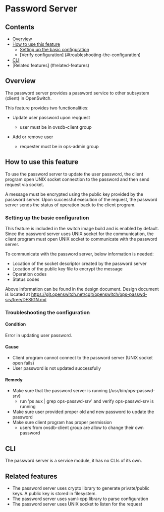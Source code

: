 # Password Server

## Contents
- [Overview](#overview)
- [How to use this feature](#how-to-use-this-feature)
    - [Setting up the basic configuration](#setting-up-the-basic-configuration)
    - [Verify configuration] (#troubleshooting-the-configuration)
- [CLI](#cli)
- [Related features] (#related-features)

## Overview
The password server provides a password service to other subsystem (client) in
OpenSwitch.

This feature provides two functionalities:

- Update user password upon reqquest
  - user must be in ovsdb-client group

- Add or remove user
  - requester must be in ops-admin group

## How to use this feature
To use the password server to update the user password, the client program
open UNIX socket connection to the password and then send request via socket.

A message must be encrypted using the public key provided by the password server.
Upon successful execution of the request, the password server sends the status
of operation back to the client program.

### Setting up the basic configuration

This feature is included in the switch image build and is enabled by default.
Since the password server uses UNIX socket for the communication, the client
program must open UNIX socket to communicate with the password server.

To communicate with the password server, below information is needed:
- Location of the socket descriptor created by the password server
- Location of the public key file to encrypt the message
- Operation codes
- Status codes

Above information can be found in the design document.  Design document is
located at https://git.openswitch.net/cgit/openswitch/ops-passwd-srv/tree/DESIGN.md

### Troubleshooting the configuration

#### Condition
Error in updating user password.
#### Cause
- Client program cannot connect to the password server (UNIX socket open fails)
- User password is not updated successfully
#### Remedy
- Make sure that the password server is running (/usr/bin/ops-passwd-srv)
    - run 'ps aux | grep ops-passwd-srv' and verify ops-passwd-srv is running
- Make sure user provided proper old and new password to update the password
- Make sure client program has proper permission
    - users from ovsdb-client group are allow to change their own password

## CLI
The password server is a service module, it has no CLIs of its own.

## Related features
- The password server uses crypto library to generate private/public keys.  A public
key is stored in filesystem.
- The password server uses yaml-cpp library to parse configuration
- The password server uses UNIX socket to listen for the request